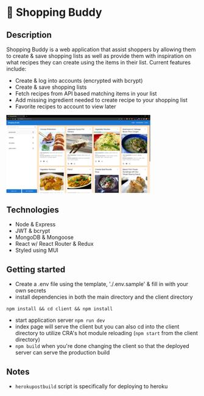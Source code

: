 # 🛒 Shopping Buddy

## Description

Shopping Buddy is a web application that assist shoppers by allowing them to create & save shopping lists as well as provide them with inspiration on what recipes they can create using the items in their list. Current features include:

- Create & log into accounts (encrypted with bcrypt)
- Create & save shopping lists
- Fetch recipes from API based matching items in your list
- Add missing ingredient needed to create recipe to your shopping list
- Favorite recipes to account to view later

<img src="./screenshot.PNG" width="75%">

## Technologies

- Node & Express
- JWT & bcrypt
- MongoDB & Mongoose
- React w/ React Router & Redux
- Styled using MUI

## Getting started

- Create a .env file using the template, './.env.sample' & fill in with your own secrets
- install dependencies in both the main directory and the client directory

```
npm install && cd client && npm install
```

- start application server `npm run dev`
- index page will serve the client but you can also cd into the client directory to utilize CRA's hot module reloading (`npm start` from the client directory)
- `npm build` when you're done changing the client so that the deployed server can serve the production build

## Notes

- `herokupostbuild` script is specifically for deploying to heroku
